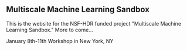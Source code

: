 ## Multiscale Machine Learning Sandbox

This is the website for the NSF-HDR funded project "Multiscale Machine Learning Sandbox." More to come...

January 8th-11th Workshop in New York, NY
